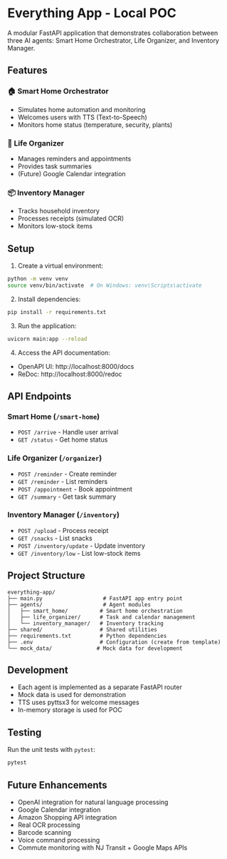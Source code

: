 # Everything App - Local POC

A modular FastAPI application that demonstrates collaboration between three AI agents: Smart Home Orchestrator, Life Organizer, and Inventory Manager.

## Features

### 🏠 Smart Home Orchestrator
- Simulates home automation and monitoring
- Welcomes users with TTS (Text-to-Speech)
- Monitors home status (temperature, security, plants)

### 📅 Life Organizer
- Manages reminders and appointments
- Provides task summaries
- (Future) Google Calendar integration

### 📦 Inventory Manager
- Tracks household inventory
- Processes receipts (simulated OCR)
- Monitors low-stock items

## Setup

1. Create a virtual environment:
```bash
python -m venv venv
source venv/bin/activate  # On Windows: venv\Scripts\activate
```

2. Install dependencies:
```bash
pip install -r requirements.txt
```

3. Run the application:
```bash
uvicorn main:app --reload
```

4. Access the API documentation:
- OpenAPI UI: http://localhost:8000/docs
- ReDoc: http://localhost:8000/redoc

## API Endpoints

### Smart Home (`/smart-home`)
- `POST /arrive` - Handle user arrival
- `GET /status` - Get home status

### Life Organizer (`/organizer`)
- `POST /reminder` - Create reminder
- `GET /reminder` - List reminders
- `POST /appointment` - Book appointment
- `GET /summary` - Get task summary

### Inventory Manager (`/inventory`)
- `POST /upload` - Process receipt
- `GET /snacks` - List snacks
- `POST /inventory/update` - Update inventory
- `GET /inventory/low` - List low-stock items

## Project Structure
```
everything-app/
├── main.py                   # FastAPI app entry point
├── agents/                   # Agent modules
│   ├── smart_home/          # Smart home orchestration
│   ├── life_organizer/      # Task and calendar management
│   └── inventory_manager/   # Inventory tracking
├── shared/                  # Shared utilities
├── requirements.txt         # Python dependencies
├── .env                     # Configuration (create from template)
└── mock_data/              # Mock data for development
```

## Development

- Each agent is implemented as a separate FastAPI router
- Mock data is used for demonstration
- TTS uses pyttsx3 for welcome messages
- In-memory storage is used for POC

## Testing

Run the unit tests with `pytest`:

```bash
pytest
```


## Future Enhancements

- OpenAI integration for natural language processing
- Google Calendar integration
- Amazon Shopping API integration
- Real OCR processing
- Barcode scanning
- Voice command processing
- Commute monitoring with NJ Transit + Google Maps APIs 
